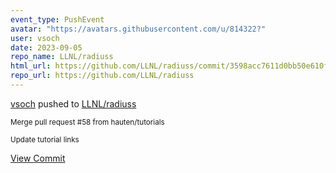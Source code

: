 ```yaml
---
event_type: PushEvent
avatar: "https://avatars.githubusercontent.com/u/814322?"
user: vsoch
date: 2023-09-05
repo_name: LLNL/radiuss
html_url: https://github.com/LLNL/radiuss/commit/3598acc7611d0bb50e610f1e96a8c76b7526ab39
repo_url: https://github.com/LLNL/radiuss
---
```


<a href='https://github.com/vsoch' target='_blank'>vsoch</a> pushed to <a href='https://github.com/LLNL/radiuss' target='_blank'>LLNL/radiuss</a>

<small>Merge pull request #58 from hauten/tutorials

Update tutorial links</small>

<a href='https://github.com/LLNL/radiuss/commit/3598acc7611d0bb50e610f1e96a8c76b7526ab39' target='_blank'>View Commit</a>